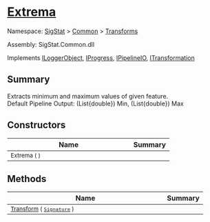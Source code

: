# [Extrema](./Extrema.md)

Namespace: [SigStat]() > [Common](./../README.md) > [Transforms](./README.md)

Assembly: SigStat.Common.dll

Implements [ILoggerObject](./../ILoggerObject.md), [IProgress](./../Helpers/IProgress.md), [IPipelineIO](./../Pipeline/IPipelineIO.md), [ITransformation](./../ITransformation.md)

## Summary
Extracts minimum and maximum values of given feature.  <br>Default Pipeline Output: (List{double}) Min, (List{double}) Max

## Constructors

| Name | Summary | 
| --- | --- | 
| <sub>Extrema (  )</sub><img width=200/>| <sub></sub>| <br>


## Methods

| Name | Summary | 
| --- | --- | 
| <sub>[Transform](./Methods/Extrema-100663616.md) ( [`Signature`](./../Signature.md) )</sub><img width=200/>| <sub></sub>| <br>


